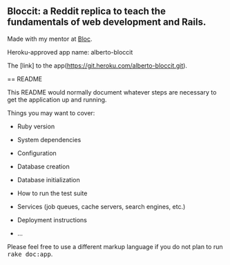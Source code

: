 ## Bloccit: a Reddit replica to teach the fundamentals of web development and Rails.

Made with my mentor at [Bloc](http://bloc.io).

Heroku-approved app name: alberto-bloccit

 The [link] to the app(https://git.heroku.com/alberto-bloccit.git).



== README

This README would normally document whatever steps are necessary to get the
application up and running.

Things you may want to cover:

* Ruby version

* System dependencies

* Configuration

* Database creation

* Database initialization

* How to run the test suite

* Services (job queues, cache servers, search engines, etc.)

* Deployment instructions

* ...


Please feel free to use a different markup language if you do not plan to run
<tt>rake doc:app</tt>.
